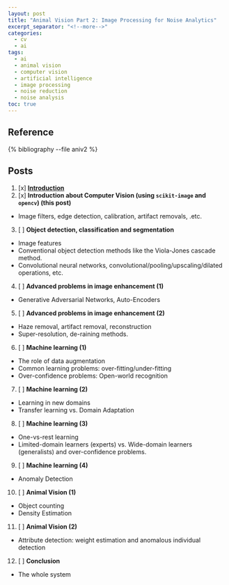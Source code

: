 ```yaml
---
layout: post
title: "Animal Vision Part 2: Image Processing for Noise Analytics"
excerpt_separator: "<!--more-->"
categories:
  - cv
  - ai
tags:
  - ai
  - animal vision
  - computer vision
  - artificial intelligence
  - image processing
  - noise reduction
  - noise analysis
toc: true
---
```


<!--more-->

## Reference

{% bibliography --file aniv2 %}

## Posts

1. [x] [__Introduction__](/cv/ai/2021/03/06/animal-vision-series-part-1.html)
2. [x] __Introduction about Computer Vision (using `scikit-image` and `opencv`) (this post)__
  - Image filters, edge detection, calibration, artifact removals, .etc.
3. [ ] __Object detection, classification and segmentation__
  - Image features
  - Conventional object detection methods like the Viola-Jones cascade method.
  - Convolutional neural networks, convolutional/pooling/upscaling/dilated operations, etc.
4. [ ] __Advanced problems in image enhancement (1)__
  - Generative Adversarial Networks, Auto-Encoders
5. [ ] __Advanced problems in image enhancement (2)__
  - Haze removal, artifact removal, reconstruction
  - Super-resolution, de-raining methods.
6. [ ] __Machine learning (1)__
  - The role of data augmentation
  - Common learning problems: over-fitting/under-fitting
  - Over-confidence problems: Open-world recognition
7. [ ] __Machine learning (2)__
  - Learning in new domains
  - Transfer learning vs. Domain Adaptation
8. [ ] __Machine learning (3)__
  - One-vs-rest learning
  - Limited-domain learners (experts) vs. Wide-domain learners (generalists) and over-confidence problems.
9. [ ] __Machine learning (4)__
  - Anomaly Detection
10. [ ] __Animal Vision (1)__
  - Object counting
  - Density Estimation
11. [ ] __Animal Vision (2)__
  - Attribute detection: weight estimation and anomalous individual detection
12. [ ] __Conclusion__
  - The whole system